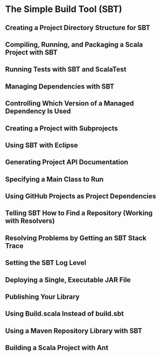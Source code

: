 # The Simple Build Tool (SBT)

## Creating a Project Directory Structure for SBT
## Compiling, Running, and Packaging a Scala Project with SBT
## Running Tests with SBT and ScalaTest
## Managing Dependencies with SBT
## Controlling Which Version of a Managed Dependency Is Used
## Creating a Project with Subprojects
## Using SBT with Eclipse
## Generating Project API Documentation
## Specifying a Main Class to Run
## Using GitHub Projects as Project Dependencies
## Telling SBT How to Find a Repository (Working with Resolvers)
## Resolving Problems by Getting an SBT Stack Trace
## Setting the SBT Log Level
## Deploying a Single, Executable JAR File
## Publishing Your Library
## Using Build.scala Instead of build.sbt
## Using a Maven Repository Library with SBT
## Building a Scala Project with Ant
